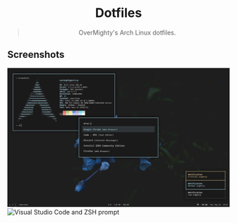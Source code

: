 <div align="center">
    <h1>Dotfiles</h1>
    <blockquote>
        <p>OverMighty's Arch Linux dotfiles.</p>
    </blockquote>
</div>

## Screenshots

![neofetch, dunst and rofi](./screenshots/screenshot1.png)
![Visual Studio Code and ZSH prompt](./screenshots/screenshot2.png)
